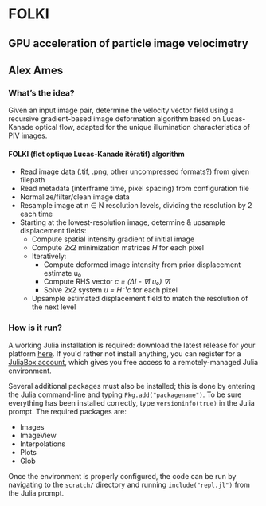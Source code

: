 # FOLKI
## GPU acceleration of particle image velocimetry
## Alex Ames
### What’s the idea?
Given an input image pair, determine the velocity vector field using a recursive
gradient-based image deformation algorithm based on Lucas-Kanade optical flow,
adapted for the unique illumination characteristics of PIV images.
#### FOLKI (flot optique Lucas-Kanade itératif) algorithm
* Read image data (.tif, .png, other uncompressed formats?) from given filepath
* Read metadata (interframe time, pixel spacing) from configuration file
* Normalize/filter/clean image data
* Resample image at n ∈ N resolution levels, dividing the resolution by 2 each time
* Starting at the lowest-resolution image, determine & upsample displacement fields:
  * Compute spatial intensity gradient of initial image
  * Compute 2x2 minimization matrices *H* for each pixel
  * Iteratively:
    * Compute deformed image intensity from prior displacement estimate u₀
    * Compute RHS vector *c = (ΔI - ∇I u₀) ∇I*
    * Solve 2x2 system *u = H⁻¹c* for each pixel
  * Upsample estimated displacement field to match the resolution of the next level

### How is it run?
A working Julia installation is required: download the latest release for your
platform [here](https://julialang.org/downloads/).
If you'd rather not install anything, you can register for a
[JuliaBox account](https://www.juliabox.com),
which gives you free access to a remotely-managed Julia environment.

Several additional packages must also be installed; this is done by entering
the Julia command-line and typing `Pkg.add("packagename")`. To be sure everything
has been installed correctly, type `versioninfo(true)` in the Julia prompt.
The required packages are:

* Images
* ImageView
* Interpolations
* Plots
* Glob

Once the environment is properly configured, the code can be run by navigating
to the `scratch/` directory and running `include("repl.jl")`
from the Julia prompt.
